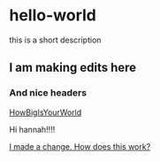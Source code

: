 # hello-world
this is a short description
## I am making edits here
### And nice headers

[HowBigIsYourWorld](https://howbigisyour.world)

Hi hannah!!!!


[I made a change.  How does this work?](www.yahoo.com)

